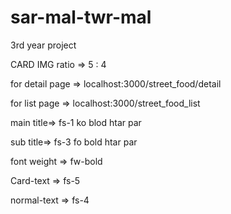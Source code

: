 # sar-mal-twr-mal

3rd year project

CARD IMG ratio => 5 : 4

for detail page => localhost:3000/street_food/detail

for list page => localhost:3000/street_food_list

main title=> fs-1 ko blod htar par

sub title=> fs-3 fo bold htar par 

font weight => fw-bold 

Card-text => fs-5

normal-text => fs-4

